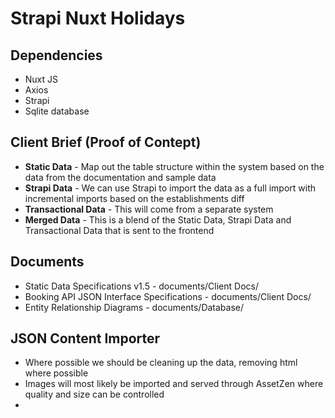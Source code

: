 # Strapi Nuxt Holidays

## Dependencies
- Nuxt JS
- Axios
- Strapi
- Sqlite database

## Client Brief (Proof of Contept)
- **Static Data** - Map out the table structure within the system based on the data from the documentation and sample data
- **Strapi Data** - We can use Strapi to import the data as a full import with incremental imports based on the establishments diff
- **Transactional Data** - This will come from a separate system
- **Merged Data** - This is a blend of the Static Data, Strapi Data and Transactional Data that is sent to the frontend

## Documents
- Static Data Specifications v1.5 - documents/Client Docs/
- Booking API JSON Interface Specifications - documents/Client Docs/
- Entity Relationship Diagrams - documents/Database/

## JSON Content Importer
- Where possible we should be cleaning up the data, removing html where possible
- Images will most likely be imported and served through AssetZen where quality and size can be controlled
- 